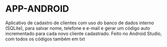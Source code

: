 # APP-ANDROID
Aplicativo de cadastro de clientes com uso do banco de dados interno (SQLite), para salvar nome, telefone e e-mail e gerar um código auto incrementado para cada novo cliente cadastrado. Feito no Android Studio, com todos os códigos também em txt
